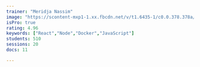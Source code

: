 ```yaml
---
trainer: "Meridja Nassim"
image: "https://scontent-mxp1-1.xx.fbcdn.net/v/t1.6435-1/c0.0.378.378a/190826121_3949895971768803_146457181009581864_n.jpg?_nc_cat=109&ccb=1-3&_nc_sid=7206a8&_nc_eui2=AeG76SqfAa-mCZ9IreU_K3Rs6ePS8_qlGyDp49Lz-qUbIGakQDcmuvx6fJGcSefDwooHZLAmUPtT0Av8OM7tV4fR&_nc_ohc=cywV6UV3gzEAX827Ctj&_nc_ht=scontent-mxp1-1.xx&tp=29&oh=253ddd5703ec158874c1a4d8061a4868&oe=60DD0310"
isPro: true
rating: 4.96
keywords: ["React","Node","Docker","JavaScript"]
students: 510
sessions: 20
docs: 11

---
```

